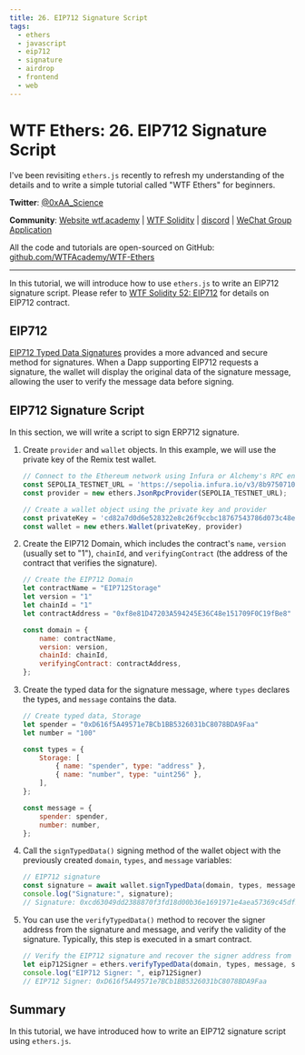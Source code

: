 ```yaml
---
title: 26. EIP712 Signature Script
tags:
  - ethers
  - javascript
  - eip712
  - signature
  - airdrop
  - frontend
  - web
---
```


# WTF Ethers: 26. EIP712 Signature Script

I've been revisiting `ethers.js` recently to refresh my understanding of the details and to write a simple tutorial called "WTF Ethers" for beginners.

**Twitter**: [@0xAA_Science](https://twitter.com/0xAA_Science)

**Community**: [Website wtf.academy](https://wtf.academy) | [WTF Solidity](https://github.com/AmazingAng/WTFSolidity) | [discord](https://discord.gg/5akcruXrsk) | [WeChat Group Application](https://docs.google.com/forms/d/e/1FAIpQLSe4KGT8Sh6sJ7hedQRuIYirOoZK_85miz3dw7vA1-YjodgJ-A/viewform?usp=sf_link)

All the code and tutorials are open-sourced on GitHub: [github.com/WTFAcademy/WTF-Ethers](https://github.com/WTFAcademy/WTF-Ethers)

-----

In this tutorial, we will introduce how to use `ethers.js` to write an EIP712 signature script. Please refer to [WTF Solidity 52: EIP712](https://github.com/AmazingAng/WTFSolidity/blob/main/52_EIP712/readme.md) for details on EIP712 contract.

## EIP712

[EIP712 Typed Data Signatures](https://eips.ethereum.org/EIPS/eip-712) provides a more advanced and secure method for signatures. When a Dapp supporting EIP712 requests a signature, the wallet will display the original data of the signature message, allowing the user to verify the message data before signing.

## EIP712 Signature Script

In this section, we will write a script to sign ERP712 signature.

1. Create `provider` and `wallet` objects. In this example, we will use the private key of the Remix test wallet.

    ```js
    // Connect to the Ethereum network using Infura or Alchemy's RPC endpoint
    const SEPOLIA_TESTNET_URL = 'https://sepolia.infura.io/v3/8b9750710d56460d940aeff47967c4ba';
    const provider = new ethers.JsonRpcProvider(SEPOLIA_TESTNET_URL);

    // Create a wallet object using the private key and provider
    const privateKey = 'cd82a7d0d6e528322e8c26f9ccbc18767543786d073c48ef38a753f29b1e8f39'
    const wallet = new ethers.Wallet(privateKey, provider)
    ```

2. Create the EIP712 Domain, which includes the contract's `name`, `version` (usually set to "1"), `chainId`, and `verifyingContract` (the address of the contract that verifies the signature).

    ```js
    // Create the EIP712 Domain
    let contractName = "EIP712Storage"
    let version = "1"
    let chainId = "1"
    let contractAddress = "0xf8e81D47203A594245E36C48e151709F0C19fBe8"

    const domain = {
        name: contractName,
        version: version,
        chainId: chainId,
        verifyingContract: contractAddress,
    };
    ```

3. Create the typed data for the signature message, where `types` declares the types, and `message` contains the data.

    ```js
    // Create typed data, Storage
    let spender = "0xD616f5A49571e7BCb1BB5326031bC8078BDA9Faa"
    let number = "100"

    const types = {
        Storage: [
            { name: "spender", type: "address" },
            { name: "number", type: "uint256" },
        ],
    };

    const message = {
        spender: spender,
        number: number,
    };
    ```

4. Call the `signTypedData()` signing method of the wallet object with the previously created `domain`, `types`, and `message` variables:

    ```js
    // EIP712 signature
    const signature = await wallet.signTypedData(domain, types, message);
    console.log("Signature:", signature);
    // Signature: 0xcd63049dd2388870f3fd18d00b36e1691971e4aea57369c45df2ba54b79853a16f02a71b71d71cf2d6ff01e3e679bc45633eedea64e54478c666a1f07bb5bf221c
    ```

5. You can use the `verifyTypedData()` method to recover the signer address from the signature and message, and verify the validity of the signature. Typically, this step is executed in a smart contract.

    ```js
    // Verify the EIP712 signature and recover the signer address from the signature and message
    let eip712Signer = ethers.verifyTypedData(domain, types, message, signature)
    console.log("EIP712 Signer: ", eip712Signer)
    // EIP712 Signer: 0xD616f5A49571e7BCb1BB5326031bC8078BDA9Faa
    ```

## Summary

In this tutorial, we have introduced how to write an EIP712 signature script using `ethers.js`.
